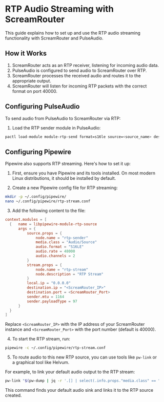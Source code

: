# RTP Audio Streaming with ScreamRouter

This guide explains how to set up and use the RTP audio streaming functionality with ScreamRouter and PulseAudio.

## How it Works

1. ScreamRouter acts as an RTP receiver, listening for incoming audio data.
2. PulseAudio is configured to send audio to ScreamRouter over RTP.
3. ScreamRouter processes the received audio and routes it to the appropriate output.
4. ScreamRouter will listen for incoming RTP packets with the correct format on port 40000.

## Configuring PulseAudio

To send audio from PulseAudio to ScreamRouter via RTP:

1. Load the RTP sender module in PulseAudio:

```bash
pactl load-module module-rtp-send format=s16le source=<source_name> destination=<ScreamRouter_IP> port=<ScreamRouter_Port> mtu=1164
```

## Configuring Pipewire

Pipewire also supports RTP streaming. Here's how to set it up:

1. First, ensure you have Pipewire and its tools installed. On most modern Linux distributions, it should be installed by default.

2. Create a new Pipewire config file for RTP streaming:

```bash
mkdir -p ~/.config/pipewire/
nano ~/.config/pipewire/rtp-stream.conf
```

3. Add the following content to the file:

```conf
context.modules = [
  {   name = libpipewire-module-rtp-source
      args = {
          source.props = {
              node.name = "rtp-sender"
              media.class = "Audio/Source"
              audio.format = "S16LE"
              audio.rate = 48000
              audio.channels = 2
          }
          stream.props = {
              node.name = "rtp-stream"
              node.description = "RTP Stream"
          }
          local.ip = "0.0.0.0"
          destination.ip = "<ScreamRouter_IP>"
          destination.port = <ScreamRouter_Port>
          sender.mtu = 1164
          sender.payloadType = 97
      }
  }
]
```

Replace `<ScreamRouter_IP>` with the IP address of your ScreamRouter instance and `<ScreamRouter_Port>` with the port number (default is 40000).

4. To start the RTP stream, run:

```bash
pipewire -c ~/.config/pipewire/rtp-stream.conf
```

5. To route audio to this new RTP source, you can use tools like `pw-link` or a graphical tool like Helvum.

For example, to link your default audio output to the RTP stream:

```bash
pw-link "$(pw-dump | jq -r '.[] | select(.info.props."media.class" == "Audio/Sink") | .info.props."node.name"')" RTP_Source
```

This command finds your default audio sink and links it to the RTP source created.
